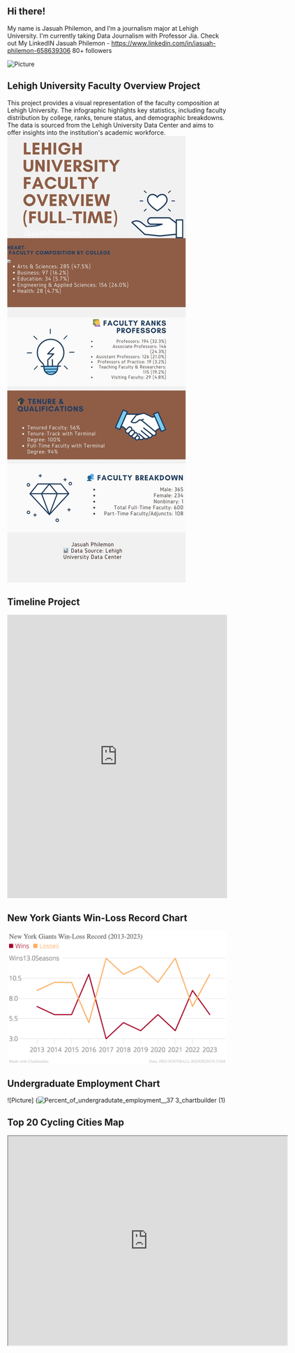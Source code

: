 ## Hi there!

My name is Jasuah Philemon, and I’m a journalism major at Lehigh University. I'm currently taking Data Journalism with Professor Jia.
Check out My LinkedIN Jasuah Philemon - https://www.linkedin.com/in/jasuah-philemon-658639306
80+ followers

![Picture](https://github.com/Jasuah/Jasuah.github.io/blob/main/6ECD905F-9DF3-4F48-8D34-FFE8A86786D8.jpeg?raw=true) 

## Lehigh University Faculty Overview Project 

This project provides a visual representation of the faculty composition at Lehigh University. The infographic highlights key statistics, including faculty distribution by college, ranks, tenure status, and demographic breakdowns. The data is sourced from the Lehigh University Data Center and aims to offer insights into the institution's academic workforce.
![Infographic](https://github.com/Jasuah/Jasuah.github.io/blob/main/Blue%20Entrepreneur%20Personalities%20Business%20Infographic.jpg?raw=true)

## Timeline Project

<iframe src='https://cdn.knightlab.com/libs/timeline3/latest/embed/index.html?source=v2:2PACX-1vSJNygzuyoJlxabEV3nSV60zLSNkom_AoGlU434vkD1yIOYtZ6Dem6rcWfovKeCWlcjIbDSC72ICTb_&font=Default&lang=en&initial_zoom=2&height=650' width='100%' height='650' webkitallowfullscreen mozallowfullscreen allowfullscreen frameborder='0'></iframe>

## New York Giants Win-Loss Record Chart
![picture](https://github.com/Jasuah/Jasuah.github.io/blob/main/New_York_Giants_Win-Loss_Record_(2013-2023)_Wins_Losses_chartbuilder.png?raw=true)

## Undergraduate Employment Chart
![Picture] (![Percent_of_undergradutate_employment__37 3_chartbuilder (1)](https://github.com/user-attachments/assets/f574a22c-84ca-4a03-8f75-3a34aaf53045)

## Top 20 Cycling Cities Map
<iframe src="https://www.google.com/maps/d/u/0/embed?mid=1GQ3hoBZUyHgRn7z_-nCyEXpysf2x744&ehbc=2E312F" width="640" height="480"></iframe>



